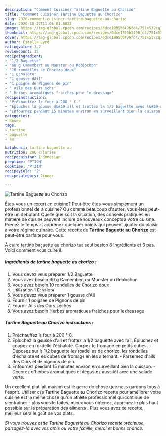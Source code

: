 ```yaml
---
description: "Comment Cuisiner Tartine Baguette au Chorizo"
title: "Comment Cuisiner Tartine Baguette au Chorizo"
slug: 2326-comment-cuisiner-tartine-baguette-au-chorizo
date: 2020-10-27T11:06:01.682Z
image: https://img-global.cpcdn.com/recipes/6dce1895b3496fd4/751x532cq70/tartine-baguette-au-chorizo-photo-principale-de-la-recette.jpg
thumbnail: https://img-global.cpcdn.com/recipes/6dce1895b3496fd4/751x532cq70/tartine-baguette-au-chorizo-photo-principale-de-la-recette.jpg
cover: https://img-global.cpcdn.com/recipes/6dce1895b3496fd4/751x532cq70/tartine-baguette-au-chorizo-photo-principale-de-la-recette.jpg
author: Estella Byrd
ratingvalue: 3.7
reviewcount: 15
recipeingredient:
- "1/2 Baguette"
- "60 g Camembert ou Munster ou Reblochon"
- "10 rondelles de Chorizo doux"
- "1 Echalote"
- "1 gousse dAil"
- "1 poigne de Pignons de pin"
- " Ails des Ours schs"
- " Herbes aromatiques fraiches pour le dressage"
recipeinstructions:
- "Préchauffez le four à 200 ° C."
- "Épluchez la gousse d&#39;ail et frottez la 1/2 baguette avec l&#39;ail. Épluchez et coupez en rondelle l&#39;échalote. Coupez le fromage en petits cubes. Déposez sur la 1/2 baguette les rondelles de chorizo, les rondelles d&#39;échalote et les cubes de fromage en les alternant. Parsemez d&#39;ails des Ours et de pignons de pin."
- "Enfournez pendant 15 minutes environ en surveillant bien la cuisson. Décorez d&#39;herbes aromatiques et dégustez aussitôt avec une salade verte."
categories:
- Resep
tags:
- tartine
- baguette
- au

katakunci: tartine baguette au 
nutrition: 206 calories
recipecuisine: Indonesian
preptime: "PT19M"
cooktime: "PT31M"
recipeyield: "2"
recipecategory: Dinner

---
```



![Tartine Baguette au Chorizo](https://img-global.cpcdn.com/recipes/6dce1895b3496fd4/751x532cq70/tartine-baguette-au-chorizo-photo-principale-de-la-recette.jpg)

Êtes-vous un expert en cuisine? Peut-être êtes-vous simplement un professionnel de la cuisine? Ou comme beaucoup d'autres, vous êtes peut-être un débutant. Quelle que soit la situation, des conseils pratiques en matière de cuisine peuvent inclure de nouveaux concepts à votre cuisine. Prenez le temps et apprenez quelques points qui peuvent ajouter du plaisir à votre régime culinaire. Cette recette de <strong> Tartine Baguette au Chorizo </strong> est peut-être parfaite pour vous.

<!--inarticleads1-->

À cuire tartine baguette au chorizo tue seul besion 8 Ingrédients et 3 pas. Voici comment vous cuire il.

##### Ingrédients de tartine baguette au chorizo :

1. Vous devez vous préparer 1/2 Baguette
1. Vous avez besoin 60 g Camembert ou Munster ou Reblochon
1. Vous avez besoin 10 rondelles de Chorizo doux
1. Utilisation 1 Echalote
1. Vous devez vous préparer 1 gousse d&#39;Ail
1. Fournir 1 poignée de Pignons de pin
1. Fournir  Ails des Ours séchés
1. Vous avez besoin  Herbes aromatiques fraiches pour le dressage




<!--inarticleads2-->

##### Tartine Baguette au Chorizo instructions :

1. Préchauffez le four à 200 ° C.
1. Épluchez la gousse d&#39;ail et frottez la 1/2 baguette avec l&#39;ail. Épluchez et coupez en rondelle l&#39;échalote. Coupez le fromage en petits cubes. - Déposez sur la 1/2 baguette les rondelles de chorizo, les rondelles d&#39;échalote et les cubes de fromage en les alternant. - Parsemez d&#39;ails des Ours et de pignons de pin.
1. Enfournez pendant 15 minutes environ en surveillant bien la cuisson. - Décorez d&#39;herbes aromatiques et dégustez aussitôt avec une salade verte.




<!--inarticleads1-->

<p>
Un excellent plat fait maison est le genre de chose que nous gardons tous à l'esprit. Utiliser ces Tartine Baguette au Chorizo recette pour améliorer votre cuisine est la même chose qu'un athlète professionnel qui continue de s'entraîner - plus vous le faites, mieux vous obtenez, apprenez le plus haut possible sur la préparation des aliments . Plus vous avez de recette, meilleur sera le goût de vos plats.
</p>

<p>
<i>Si vous trouvez cette Tartine Baguette au Chorizo recette précieuse, partagez-la avec vos amis ou votre famille, merci et bonne chance.</i>
</p>
